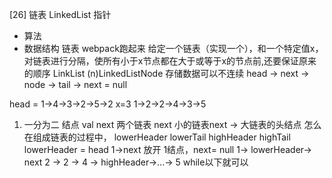 [26] 链表 LinkedList 指针

- 算法
- 数据结构 链表
webpack跑起来
给定一个链表（实现一个），和一个特定值x，对链表进行分隔，使所有小于x节点都在大于或等于x的节点前,还要保证原来的顺序
LinkList (n)LinkedListNode
存储数据可以不连续
head -> next -> node -> tail -> next = null

head = 1->4->3->2->5->2 x=3
1->2->2->4->3->5
1. 一分为二   结点  val next
   两个链表 next 小的链表next -> 大链表的头结点
   怎么在组成链表的过程中，
   lowerHeader
   lowerTail
   highHeader
   highTail
   lowerHeader = head
   1->next 放开 1结点，next= null
   1-> lowerHeader-> next 2 -> 2 -> 4 -> highHeader->...-> 5
   while以下就可以